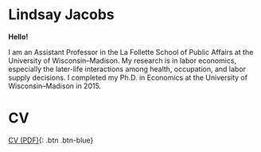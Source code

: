 # Lindsay Jacobs

**Hello!**

I am an Assistant Professor in the La Follette School of Public Affairs at the University of Wisconsin–Madison. My research is in labor economics, especially the later-life interactions among health, occupation, and labor supply decisions.  I completed my Ph.D. in Economics at the University of Wisconsin–Madison in 2015.

# CV

[CV (PDF)](docs/CV.pdf){: .btn .btn-blue}
